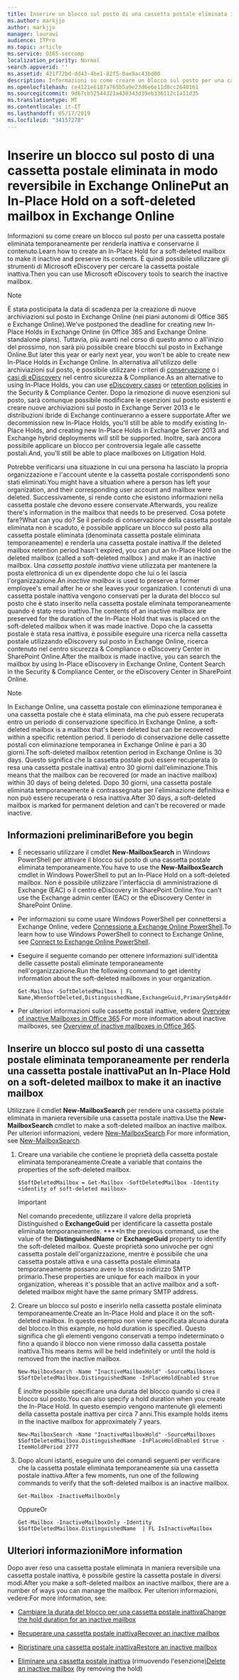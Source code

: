 ```yaml
---
title: Inserire un blocco sul posto di una cassetta postale eliminata in modo reversibile in Exchange Online
ms.author: markjjo
author: markjjo
manager: laurawi
audience: ITPro
ms.topic: article
ms.service: O365-seccomp
localization_priority: Normal
search.appverid: ''
ms.assetid: 421f72bd-dd43-4be1-82f5-0ae9ac43bd00
description: Informazioni su come creare un blocco sul posto per una cassetta postale eliminata temporaneamente per renderla inattiva e conservarne il contenuto. È quindi possibile utilizzare gli strumenti di Microsoft eDiscovery per cercare la cassetta postale inattiva.
ms.openlocfilehash: ce4121e6187a765b5a9e23d6e6e11d8cc2640161
ms.sourcegitcommit: 9d67cb52544321a430343d39eb336112c1a11d35
ms.translationtype: MT
ms.contentlocale: it-IT
ms.lasthandoff: 05/17/2019
ms.locfileid: "34157278"
---
```

# <a name="put-an-in-place-hold-on-a-soft-deleted-mailbox-in-exchange-online"></a><span data-ttu-id="323e9-104">Inserire un blocco sul posto di una cassetta postale eliminata in modo reversibile in Exchange Online</span><span class="sxs-lookup"><span data-stu-id="323e9-104">Put an In-Place Hold on a soft-deleted mailbox in Exchange Online</span></span>

<span data-ttu-id="323e9-105">Informazioni su come creare un blocco sul posto per una cassetta postale eliminata temporaneamente per renderla inattiva e conservarne il contenuto.</span><span class="sxs-lookup"><span data-stu-id="323e9-105">Learn how to create an In-Place Hold for a soft-deleted mailbox to make it inactive and preserve its contents.</span></span> <span data-ttu-id="323e9-106">È quindi possibile utilizzare gli strumenti di Microsoft eDiscovery per cercare la cassetta postale inattiva.</span><span class="sxs-lookup"><span data-stu-id="323e9-106">Then you can use Microsoft eDiscovery tools to search the inactive mailbox.</span></span>
  
> [!NOTE]
> <span data-ttu-id="323e9-107">È stata posticipata la data di scadenza per la creazione di nuove archiviazioni sul posto in Exchange Online (nei piani autonomi di Office 365 e Exchange Online).</span><span class="sxs-lookup"><span data-stu-id="323e9-107">We've postponed the deadline for creating new In-Place Holds in Exchange Online (in Office 365 and Exchange Online standalone plans).</span></span> <span data-ttu-id="323e9-108">Tuttavia, più avanti nel corso di questo anno o all'inizio del prossimo, non sarà più possibile creare blocchi sul posto in Exchange Online.</span><span class="sxs-lookup"><span data-stu-id="323e9-108">But later this year or early next year, you won't be able to create new In-Place Holds in Exchange Online.</span></span> <span data-ttu-id="323e9-109">In alternativa all'utilizzo delle archiviazioni sul posto, è possibile utilizzare i criteri di [conservazione](https://go.microsoft.com/fwlink/?linkid=827811) o i [casi di eDiscovery](https://go.microsoft.com/fwlink/?linkid=780738) nel centro sicurezza & Compliance.</span><span class="sxs-lookup"><span data-stu-id="323e9-109">As an alternative to using In-Place Holds, you can use [eDiscovery cases](https://go.microsoft.com/fwlink/?linkid=780738) or [retention policies](https://go.microsoft.com/fwlink/?linkid=827811) in the Security & Compliance Center.</span></span> <span data-ttu-id="323e9-110">Dopo la rimozione di nuove esenzioni sul posto, sarà comunque possibile modificare le esenzioni sul posto esistenti e creare nuove archiviazioni sul posto in Exchange Server 2013 e le distribuzioni ibride di Exchange continueranno a essere supportate.</span><span class="sxs-lookup"><span data-stu-id="323e9-110">After we decommission new In-Place Holds, you'll still be able to modify existing In-Place Holds, and creating new In-Place Holds in Exchange Server 2013 and Exchange hybrid deployments will still be supported.</span></span> <span data-ttu-id="323e9-111">Inoltre, sarà ancora possibile applicare un blocco per controversia legale alle cassette postali.</span><span class="sxs-lookup"><span data-stu-id="323e9-111">And, you'll still be able to place mailboxes on Litigation Hold.</span></span> 
  
<span data-ttu-id="323e9-112">Potrebbe verificarsi una situazione in cui una persona ha lasciato la propria organizzazione e l'account utente e la cassetta postale corrispondenti sono stati eliminati.</span><span class="sxs-lookup"><span data-stu-id="323e9-112">You might have a situation where a person has left your organization, and their corresponding user account and mailbox were deleted.</span></span> <span data-ttu-id="323e9-113">Successivamente, si rende conto che esistono informazioni nella cassetta postale che devono essere conservate.</span><span class="sxs-lookup"><span data-stu-id="323e9-113">Afterwards, you realize there's information in the mailbox that needs to be preserved.</span></span> <span data-ttu-id="323e9-114">Cosa potete fare?</span><span class="sxs-lookup"><span data-stu-id="323e9-114">What can you do?</span></span> <span data-ttu-id="323e9-115">Se il periodo di conservazione della cassetta postale eliminata non è scaduto, è possibile applicare un blocco sul posto alla cassetta postale eliminata (denominata cassetta postale eliminata temporaneamente) e renderla una cassetta postale inattiva.</span><span class="sxs-lookup"><span data-stu-id="323e9-115">If the deleted mailbox retention period hasn't expired, you can put an In-Place Hold on the deleted mailbox (called a  soft-deleted mailbox ) and make it an inactive mailbox.</span></span> <span data-ttu-id="323e9-116">Una *cassetta postale inattiva* viene utilizzata per mantenere la posta elettronica di un ex dipendente dopo che lui o lei lascia l'organizzazione.</span><span class="sxs-lookup"><span data-stu-id="323e9-116">An  *inactive mailbox*  is used to preserve a former employee's email after he or she leaves your organization.</span></span> <span data-ttu-id="323e9-117">I contenuti di una cassetta postale inattiva vengono conservati per la durata del blocco sul posto che è stato inserito nella cassetta postale eliminata temporaneamente quando è stato reso inattivo.</span><span class="sxs-lookup"><span data-stu-id="323e9-117">The contents of an inactive mailbox are preserved for the duration of the In-Place Hold that was is placed on the soft-deleted mailbox when it was made inactive.</span></span> <span data-ttu-id="323e9-118">Dopo che la cassetta postale è stata resa inattiva, è possibile eseguire una ricerca nella cassetta postale utilizzando eDiscovery sul posto in Exchange Online, ricerca contenuto nel centro sicurezza & Compliance o eDiscovery Center in SharePoint Online.</span><span class="sxs-lookup"><span data-stu-id="323e9-118">After the mailbox is made inactive, you can search the mailbox by using In-Place eDiscovery in Exchange Online, Content Search in the Security & Compliance Center, or the eDiscovery Center in SharePoint Online.</span></span> 
  
> [!NOTE]
> <span data-ttu-id="323e9-119">In Exchange Online, una cassetta postale con eliminazione temporanea è una cassetta postale che è stata eliminata, ma che può essere recuperata entro un periodo di conservazione specifico.</span><span class="sxs-lookup"><span data-stu-id="323e9-119">In Exchange Online, a soft-deleted mailbox is a mailbox that's been deleted but can be recovered within a specific retention period.</span></span> <span data-ttu-id="323e9-120">Il periodo di conservazione delle cassette postali con eliminazione temporanea in Exchange Online è pari a 30 giorni.</span><span class="sxs-lookup"><span data-stu-id="323e9-120">The soft-deleted mailbox retention period in Exchange Online is 30 days.</span></span> <span data-ttu-id="323e9-121">Questo significa che la cassetta postale può essere recuperata (o resa una cassetta postale inattiva) entro 30 giorni dall'eliminazione.</span><span class="sxs-lookup"><span data-stu-id="323e9-121">This means that the mailbox can be recovered (or made an inactive mailbox) within 30 days of being deleted.</span></span> <span data-ttu-id="323e9-122">Dopo 30 giorni, una cassetta postale eliminata temporaneamente è contrassegnata per l'eliminazione definitiva e non può essere recuperata o resa inattiva.</span><span class="sxs-lookup"><span data-stu-id="323e9-122">After 30 days, a soft-deleted mailbox is marked for permanent deletion and can't be recovered or made inactive.</span></span> 
  
## <a name="before-you-begin"></a><span data-ttu-id="323e9-123">Informazioni preliminari</span><span class="sxs-lookup"><span data-stu-id="323e9-123">Before you begin</span></span>

- <span data-ttu-id="323e9-124">È necessario utilizzare il cmdlet **New-MailboxSearch** in Windows PowerShell per attivare il blocco sul posto di una cassetta postale eliminata temporaneamente.</span><span class="sxs-lookup"><span data-stu-id="323e9-124">You have to use the **New-MailboxSearch** cmdlet in Windows PowerShell to put an In-Place Hold on a soft-deleted mailbox.</span></span> <span data-ttu-id="323e9-125">Non è possibile utilizzare l'interfaccia di amministrazione di Exchange (EAC) o il centro eDiscovery in SharePoint Online.</span><span class="sxs-lookup"><span data-stu-id="323e9-125">You can't use the Exchange admin center (EAC) or the eDiscovery Center in SharePoint Online.</span></span> 
    
- <span data-ttu-id="323e9-126">Per informazioni su come usare Windows PowerShell per connettersi a Exchange Online, vedere [Connessione a Exchange Online PowerShell](https://go.microsoft.com/fwlink/p/?linkid=396554).</span><span class="sxs-lookup"><span data-stu-id="323e9-126">To learn how to use Windows PowerShell to connect to Exchange Online, see [Connect to Exchange Online PowerShell](https://go.microsoft.com/fwlink/p/?linkid=396554).</span></span>
    
- <span data-ttu-id="323e9-127">Eseguire il seguente comando per ottenere informazioni sull'identità delle cassette postali eliminate temporaneamente nell'organizzazione.</span><span class="sxs-lookup"><span data-stu-id="323e9-127">Run the following command to get identity information about the soft-deleted mailboxes in your organization.</span></span> 
    
  ```
  Get-Mailbox -SoftDeletedMailbox | FL Name,WhenSoftDeleted,DistinguishedName,ExchangeGuid,PrimarySmtpAddress
  ```

- <span data-ttu-id="323e9-128">Per ulteriori informazioni sulle cassette postali inattive, vedere [Overview of inactive Mailboxes in Office 365](inactive-mailboxes-in-office-365.md).</span><span class="sxs-lookup"><span data-stu-id="323e9-128">For more information about inactive mailboxes, see [Overview of inactive mailboxes in Office 365](inactive-mailboxes-in-office-365.md).</span></span>
    
## <a name="put-an-in-place-hold-on-a-soft-deleted-mailbox-to-make-it-an-inactive-mailbox"></a><span data-ttu-id="323e9-129">Inserire un blocco sul posto di una cassetta postale eliminata temporaneamente per renderla una cassetta postale inattiva</span><span class="sxs-lookup"><span data-stu-id="323e9-129">Put an In-Place Hold on a soft-deleted mailbox to make it an inactive mailbox</span></span>

<span data-ttu-id="323e9-130">Utilizzare il cmdlet **New-MailboxSearch** per rendere una cassetta postale eliminata in maniera reversibile una cassetta postale inattiva.</span><span class="sxs-lookup"><span data-stu-id="323e9-130">Use the **New-MailboxSearch** cmdlet to make a soft-deleted mailbox an inactive mailbox.</span></span> <span data-ttu-id="323e9-131">Per ulteriori informazioni, vedere [New-MailboxSearch](http://technet.microsoft.com/library/74303b47-bb49-407c-a43b-590356eae35c.aspx).</span><span class="sxs-lookup"><span data-stu-id="323e9-131">For more information, see [New-MailboxSearch](http://technet.microsoft.com/library/74303b47-bb49-407c-a43b-590356eae35c.aspx).</span></span>
  
1. <span data-ttu-id="323e9-132">Creare una variabile che contiene le proprietà della cassetta postale eliminata temporaneamente.</span><span class="sxs-lookup"><span data-stu-id="323e9-132">Create a variable that contains the properties of the soft-deleted mailbox.</span></span> 
    
   ```
   $SoftDeletedMailbox = Get-Mailbox -SoftDeletedMailbox -Identity <identity of soft-deleted mailbox>
   ```

    > [!IMPORTANT]
    > <span data-ttu-id="323e9-133">Nel comando precedente, utilizzare il valore della proprietà Distinguished o **ExchangeGuid** per identificare la cassetta postale eliminata temporaneamente. \*\*\*\*</span><span class="sxs-lookup"><span data-stu-id="323e9-133">In the previous command, use the value of the **DistinguishedName** or **ExchangeGuid** property to identify the soft-deleted mailbox.</span></span> <span data-ttu-id="323e9-134">Queste proprietà sono univoche per ogni cassetta postale dell'organizzazione, mentre è possibile che una cassetta postale attiva e una cassetta postale eliminata temporaneamente possano avere lo stesso indirizzo SMTP primario.</span><span class="sxs-lookup"><span data-stu-id="323e9-134">These properties are unique for each mailbox in your organization, whereas it's possible that an active mailbox and a soft-deleted mailbox might have the same primary SMTP address.</span></span> 
  
2. <span data-ttu-id="323e9-135">Creare un blocco sul posto e inserirlo nella cassetta postale eliminata temporaneamente.</span><span class="sxs-lookup"><span data-stu-id="323e9-135">Create an In-Place Hold and place it on the soft-deleted mailbox.</span></span> <span data-ttu-id="323e9-136">In questo esempio non viene specificata alcuna durata del blocco.</span><span class="sxs-lookup"><span data-stu-id="323e9-136">In this example, no hold duration is specified.</span></span> <span data-ttu-id="323e9-137">Questo significa che gli elementi vengono conservati a tempo indeterminato o fino a quando il blocco non viene rimosso dalla cassetta postale inattiva.</span><span class="sxs-lookup"><span data-stu-id="323e9-137">This means items will be held indefinitely or until the hold is removed from the inactive mailbox.</span></span>
    
   ```
   New-MailboxSearch -Name "InactiveMailboxHold" -SourceMailboxes $SoftDeletedMailbox.DistinguishedName -InPlaceHoldEnabled $true
    ```
   <span data-ttu-id="323e9-138">È inoltre possibile specificare una durata del blocco quando si crea il blocco sul posto.</span><span class="sxs-lookup"><span data-stu-id="323e9-138">You can also specify a hold duration when you create the In-Place Hold.</span></span> <span data-ttu-id="323e9-139">In questo esempio vengono mantenute gli elementi della cassetta postale inattiva per circa 7 anni.</span><span class="sxs-lookup"><span data-stu-id="323e9-139">This example holds items in the inactive mailbox for approximately 7 years.</span></span>
    
   ```
   New-MailboxSearch -Name "InactiveMailboxHold" -SourceMailboxes $SoftDeletedMailbox.DistinguishedName -InPlaceHoldEnabled $true -ItemHoldPeriod 2777
   ```

3. <span data-ttu-id="323e9-140">Dopo alcuni istanti, eseguire uno dei comandi seguenti per verificare che la cassetta postale eliminata temporaneamente sia una cassetta postale inattiva.</span><span class="sxs-lookup"><span data-stu-id="323e9-140">After a few moments, run one of the following commands to verify that the soft-deleted mailbox is an inactive mailbox.</span></span>
    
   ```
   Get-Mailbox -InactiveMailboxOnly
   ```

    <span data-ttu-id="323e9-141">Oppure</span><span class="sxs-lookup"><span data-stu-id="323e9-141">Or</span></span>
    
   ```
   Get-Mailbox -InactiveMailboxOnly -Identity $SoftDeletedMailbox.DistinguishedName  | FL IsInactiveMailbox
   ```

## <a name="more-information"></a><span data-ttu-id="323e9-142">Ulteriori informazioni</span><span class="sxs-lookup"><span data-stu-id="323e9-142">More information</span></span>

<span data-ttu-id="323e9-143">Dopo aver reso una cassetta postale eliminata in maniera reversibile una cassetta postale inattiva, è possibile gestire la cassetta postale in diversi modi.</span><span class="sxs-lookup"><span data-stu-id="323e9-143">After you make a soft-deleted mailbox an inactive mailbox, there are a number of ways you can manage the mailbox.</span></span> <span data-ttu-id="323e9-144">Per ulteriori informazioni, vedere:</span><span class="sxs-lookup"><span data-stu-id="323e9-144">For more information, see:</span></span>
  
- [<span data-ttu-id="323e9-145">Cambiare la durata del blocco per una cassetta postale inattiva</span><span class="sxs-lookup"><span data-stu-id="323e9-145">Change the hold duration for an inactive mailbox</span></span>](change-the-hold-duration-for-an-inactive-mailbox.md)
    
- [<span data-ttu-id="323e9-146">Recuperare una cassetta postale inattiva</span><span class="sxs-lookup"><span data-stu-id="323e9-146">Recover an inactive mailbox</span></span>](recover-an-inactive-mailbox.md)
    
- [<span data-ttu-id="323e9-147">Ripristinare una cassetta postale inattiva</span><span class="sxs-lookup"><span data-stu-id="323e9-147">Restore an inactive mailbox</span></span>](restore-an-inactive-mailbox.md)
    
- <span data-ttu-id="323e9-148">[Eliminare una cassetta postale inattiva](delete-an-inactive-mailbox.md) (rimuovendo l'esenzione)</span><span class="sxs-lookup"><span data-stu-id="323e9-148">[Delete an inactive mailbox](delete-an-inactive-mailbox.md) (by removing the hold)</span></span>
